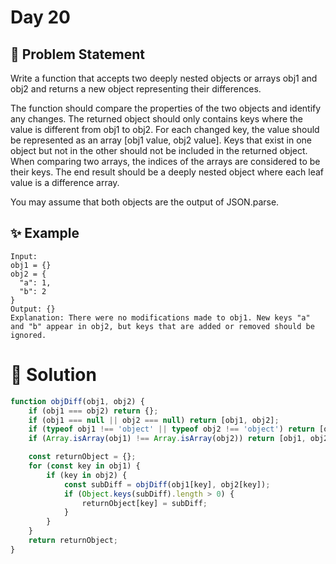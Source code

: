# Day 20

## 🤔 Problem Statement

Write a function that accepts two deeply nested objects or arrays obj1 and obj2 and returns a new object representing their differences.

The function should compare the properties of the two objects and identify any changes. The returned object should only contains keys where the value is different from obj1 to obj2. For each changed key, the value should be represented as an array [obj1 value, obj2 value]. Keys that exist in one object but not in the other should not be included in the returned object. When comparing two arrays, the indices of the arrays are considered to be their keys. The end result should be a deeply nested object where each leaf value is a difference array.

You may assume that both objects are the output of JSON.parse.

## ✨ Example


```
Input: 
obj1 = {}
obj2 = {
  "a": 1, 
  "b": 2
}
Output: {}
Explanation: There were no modifications made to obj1. New keys "a" and "b" appear in obj2, but keys that are added or removed should be ignored.
```



# 🚀 Solution


```js
function objDiff(obj1, obj2) {
    if (obj1 === obj2) return {};
    if (obj1 === null || obj2 === null) return [obj1, obj2];
    if (typeof obj1 !== 'object' || typeof obj2 !== 'object') return [obj1, obj2];
    if (Array.isArray(obj1) !== Array.isArray(obj2)) return [obj1, obj2];

    const returnObject = {};
    for (const key in obj1) {
        if (key in obj2) {
            const subDiff = objDiff(obj1[key], obj2[key]);
            if (Object.keys(subDiff).length > 0) {
                returnObject[key] = subDiff;
            }
        }
    }
    return returnObject;
}
```